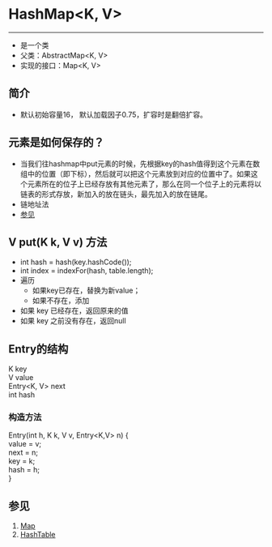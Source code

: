 # HashMap<K, V\>
---
* 是一个类
* 父类：AbstractMap<K, V>
* 实现的接口：Map<K, V>

## 简介
* 默认初始容量16， 默认加载因子0.75，扩容时是翻倍扩容。

## 元素是如何保存的？
* 当我们往hashmap中put元素的时候，先根据key的hash值得到这个元素在数组中的位置（即下标），然后就可以把这个元素放到对应的位置中了。如果这个元素所在的位子上已经存放有其他元素了，那么在同一个位子上的元素将以链表的形式存放，新加入的放在链头，最先加入的放在链尾。
* 链地址法
* [参见](http://blog.csdn.net/vking_wang/article/details/14166593)

## V put(K k, V v) 方法 
* int hash = hash(key.hashCode());
* int index = indexFor(hash, table.length);
* 遍历
	* 如果key已存在，替换为新value；
	* 如果不存在，添加
* 如果 key 已经存在，返回原来的值
* 如果 key 之前没有存在，返回null

## Entry的结构
K key  
V value  
Entry<K, V> next  
int hash  

### 构造方法
Entry(int h, K k, V v, Entry<K,V> n) {  
	value = v;  
	next = n;  
	key = k;  
	hash = h;  
}  


## 参见
1. [Map](Map.md)
2. [HashTable](HashTable.md)

